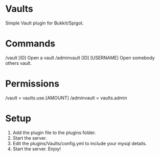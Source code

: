 # Vaults
Simple Vault plugin for Bukkit/Spigot. 

# Commands
/vault [ID] Open a vault
/adminvault [ID] [USERNAME] Open somebody others vault.

# Permissions

/vault = vaults.use.[AMOUNT] 
/adminvault = vaults.admin


# Setup

1. Add the plugin file to the plugins folder.
2. Start the server.
3. Edit the plugins/Vaults/config.yml to include your mysql details.
3. Start the server. Enjoy!

